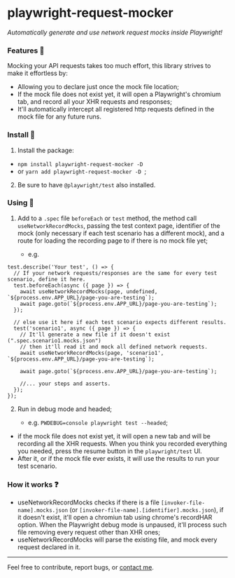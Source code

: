 # playwright-request-mocker

*Automatically generate and use network request mocks inside Playwright!*

### Features :mag_right:

Mocking your API requests takes too much effort, this library strives to make it effortless by:
- Allowing you to declare just once the mock file location;
- If the mock file does not exist yet, it will open a Playwright's chromium tab, and record all your XHR requests and responses;
- It'll automatically intercept all registered http requests defined in the mock file for any future runs.


### Install :construction_worker:
1. Install the package:
  -   ``npm install playwright-request-mocker -D``
  -   or ``yarn add playwright-request-mocker -D ``;
2. Be sure to have ``@playwright/test`` also installed.

### Using :electric_plug:
1. Add to a ``.spec`` file ``beforeEach`` or ``test`` method, the method call ``useNetworkRecordMocks``, passing the test context page, identifier of the mock (only necessary if each test scenario has a different mock), and a route for loading the recording page to if there is no mock file yet;

    - e.g.
```
test.describe('Your test', () => {
  // If your network requests/responses are the same for every test scenario, define it here.
  test.beforeEach(async ({ page }) => {
    await useNetworkRecordMocks(page, undefined, `${process.env.APP_URL}/page-you-are-testing`);
    await page.goto(`${process.env.APP_URL}/page-you-are-testing`);
  });

  // else use it here if each test scenario expects different results.
  test('scenario1', async ({ page }) => {
    // It'll generate a new file if it doesn't exist (".spec.scenario1.mocks.json")
    // then it'll read it and mock all defined network requests.
    await useNetworkRecordMocks(page, 'scenario1', `${process.env.APP_URL}/page-you-are-testing`);

    await page.goto(`${process.env.APP_URL}/page-you-are-testing`);

    //... your steps and asserts.
  });
});
```

2. Run in debug mode and headed;

    - e.g. ``PWDEBUG=console playwright test --headed``;

- if the mock file does not exist yet, it will open a new tab and will be recording all the XHR requests. When you think you recorded everything you needed, press the resume button in the ``playwright/test`` UI.
- After it, or if the mock file ever exists, it will use the results to run your test scenario.


### How it works :question:

- useNetworkRecordMocks checks if there is a file ``[invoker-file-name].mocks.json`` (or ``[invoker-file-name].[identifier].mocks.json``), if it doesn't exist, it'll open a chromiun tab using chrome's recordHAR option. When the Playwright debug mode is unpaused, it'll process such file removing every request other than XHR ones;
- useNetworkRecordMocks will parse the existing file, and mock every request declared in it.


----


Feel free to contribute, report bugs, or [contact me](https://github.com/kousenlsn).
